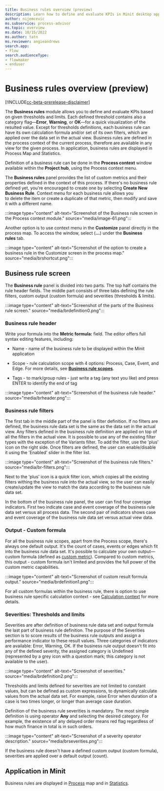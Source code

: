 ```yaml
---
title: Business rules overview (preview)
description: Learn how to define and evaluate KPIs in Minit desktop application in process advisor.
author: nijemcevic
ms.subservice: process-advisor
ms.topic: overview
ms.date: 10/15/2022
ms.author: tatn
ms.reviewer: angieandrews
search.app:
- Flow
search.audienceType:
- flowmaker
- enduser
---
```


# Business rules overview (preview)

[!INCLUDE[cc-beta-prerelease-disclaimer](../includes/cc-beta-prerelease-disclaimer.md)]

The **Business rules** module allows you to define and evaluate KPIs based on given thresholds and limits. Each defined threshold contains also a category flag&mdash;**Error**, **Warning**, or **OK**&mdash;for a quick visualization of the resulted value. Except for thresholds definitions, each business rule can have its own calculation formula and/or set of its own filters, which are applied over the data set in the actual view. Business rules are defined in the process context of the current process, therefore are available in any view for the given process. In application, business rules are displayed in Process Map and Statistics.

Definition of a business rule can be done in the **Process context** window available within the **Project hub**, using the Process context menu.

The **Business rules** panel provides the list of custom metrics and their properties defined in the context of this process. If there's no business rule defined yet, you're encouraged to create one by selecting **Create New Business Rule**. Context menu for each business rule allows you to delete the item or create a duplicate of that metric, then modify and save it with a different name.

:::image type="content" alt-text="Screenshot of the Business rule screen in the Process context module." source="media/image-61.png":::

Another option is to use context menu in the **Customize** panel directly in the process map. To access the window, select (**...**) under the **Business rules** tab.

:::image type="content" alt-text="Screenshot of the option to create a business rule in the Customize screen in the process map." source="media/brshortcut.png":::

## Business rule screen

The **Business rule** panel is divided into two parts. The top half contains the rule header fields. The middle part consists of three tabs defining the rule filters, custom output (custom formula) and severities (thresholds & limits).

:::image type="content" alt-text="Screenshot of the parts of the Business rule screen." source="media/brdefinition0.png":::

### Business rule header

Write your formula into the **Metric formula:** field. The editor offers full syntax editing features, including:

- Name - name of the business rule to be displayed within the Minit application

- Scope - rule calculation scope with 4 options: Process, Case, Event, and Edge. For more details, see **[Business ](business-rule-scope.md)[r](business-rule-scope.md)[ule scopes](business-rule-scope.md)**.

- Tags - to mark/group rules - just write a tag (any text you like) and press ENTER to identify the end of tag

:::image type="content" alt-text="Screenshot of the business rule header." source="media/brheader.png":::

### Business rule filters

The first tab in the middle part of the panel is filter definition. If no filters are defined, the business rule data set is the same as the data set in the actual view. Any filters defined in the business rule definition are applied on top of all the filters in the actual view. It is possible to use any of the existing filter types with the exception of the Variants filter. To add the filter, use the 'plus' icon on the right side. Once filters are defined, the user can enable/disable it using the 'Enabled' slider in the filter list.

:::image type="content" alt-text="Screenshot of the business rule filters." source="media/br-filters.png":::

Next to the 'plus' icon is a quick filter icon, which copies all the existing filters withing the business rule into the actual view, so the user can easily create/update the view to match the data according to the business rule data set.

In the bottom of the business rule panel, the user can find four coverage indicators. First two indicate case and event coverage of the business rule data set versus all process data. The second pair of indicators shows case and event coverage of the business rule data set versus actual view data.

### Output - Custom formula

For all the business rule scopes, apart from the Process scope, there's always one default output. It's the count of cases, events or edges which fit into the business rule data set. It's possible to calculate your own output&mdash;custom formula (defined as [custom metric](custom-metrics.md)). Compared to custom metrics, this output - custom formula isn't limited and provides the full power of the custom metric capabilities.

:::image type="content" alt-text="Screenshot of custom result formula output." source="media/brdefinition1.png":::

For all custom formulas within the business rule, there is option to use business rule specific calculation context - see [Calculation context](calculation-context.md) for more details.

### Severities: Thresholds and limits

Severities are after definition of business rule data set and output formula the last part of business rule definition. The purpose of the Severities section is to score results of the business rule outputs and assign a performance indicator to these result values. Three categories of indicators are available: Error, Warning, OK. If the business rule output doesn't fit into any of the defined severity, the assigned category is Undefined (represented by a grey icon with a question mark; this category is not available to the user).

:::image type="content" alt-text="Screenshot of severities." source="media/brdefinition2.png":::

Thresholds and limits defined for severities are not limited to constant values, but can be defined as custom expressions, to dynamically calculate values from the actual data set. For example, raise Error when duration of a case is two times longer, or longer than average case duration.

Definition of the business rule severities is mandatory. The most simple definition is using operator **Any** and selecting the desired category. For example, the existence of any delayed order means red flag regardless of how much finance in total is in such orders.

:::image type="content" alt-text="Screenshot of a severity operator description." source="media/brseverities.png":::

If the business rule doesn't have a defined custom output (custom formula), severities are applied over a default output (count).

## Application in Minit

Business rules are displayed in [Process](business-rules-process-map.md) map and in [Statistics](business-rules-statistics.md).
